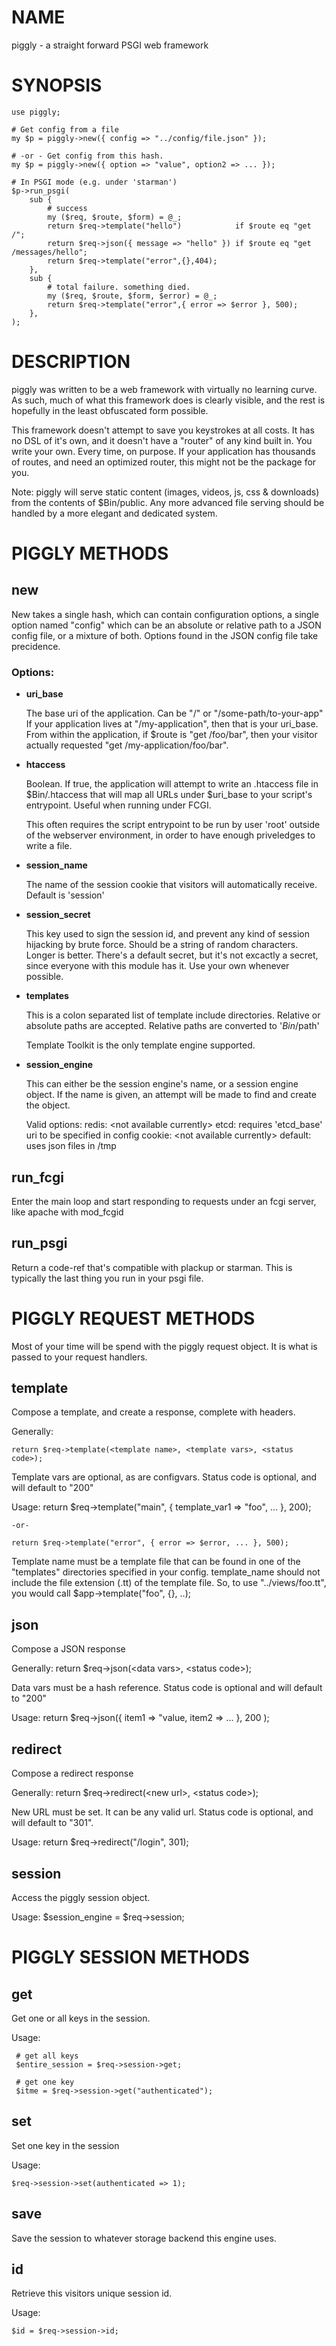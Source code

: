 # NAME

piggly - a straight forward PSGI web framework

# SYNOPSIS

    use piggly;

    # Get config from a file
    my $p = piggly->new({ config => "../config/file.json" });

    # -or - Get config from this hash.
    my $p = piggly->new({ option => "value", option2 => ... });

    # In PSGI mode (e.g. under 'starman')
    $p->run_psgi(
        sub {
            # success
            my ($req, $route, $form) = @_;
            return $req->template("hello")            if $route eq "get /";
            return $req->json({ message => "hello" }) if $route eq "get /messages/hello";
            return $req->template("error",{},404);
        },
        sub {
            # total failure. something died.
            my ($req, $route, $form, $error) = @_;
            return $req->template("error",{ error => $error }, 500);
        },
    );

# DESCRIPTION

piggly was written to be a web framework with virtually 
no learning curve.  As such, much of what this framework does is 
clearly visible, and the rest is hopefully in the least
obfuscated form possible.  

This framework doesn't attempt to save you keystrokes at all costs.  It has no
DSL of it's own, and it doesn't have a "router" of any kind built in.  You write your 
own. Every time, on purpose.  If your application has thousands of routes, and need
an optimized router, this might not be the package for you.

Note: piggly will serve static content (images, videos, js, css & downloads) from the contents of $Bin/public. Any more advanced file serving should be handled by a more elegant and dedicated system. 

# PIGGLY METHODS

## new

New takes a single hash, which can contain configuration options, a single option 
named "config" which can be an absolute or relative path to a JSON config file, 
or a mixture of both.   Options found in the JSON config file take precidence.

### Options:

- **uri\_base**

    The base uri of the application. Can be "/" or "/some-path/to-your-app"
    If your application lives at "/my-application", then that is your uri\_base.
    From within the application, if $route is "get /foo/bar", then your visitor actually 
    requested "get /my-application/foo/bar".

- **htaccess**

    Boolean.  If true, the application will attempt to write an .htaccess file 
    in $Bin/.htaccess that will map all URLs under $uri\_base to your script's 
    entrypoint.  Useful when running under FCGI.

    This often requires the script entrypoint to be run by user 'root' outside of 
    the webserver environment, in order to have enough priveledges to write a file.

- **session\_name**

    The name of the session cookie that visitors will automatically receive. Default is 'session'

- **session\_secret**

    This key used to sign the session id, and prevent any kind of session hijacking by brute force. 
    Should be a string of random characters. Longer is better. There's a default secret, but it's not
    excactly a secret, since everyone with this module has it.  Use your own whenever possible.

- **templates**

    This is a colon separated list of template include directories.  Relative or absolute
    paths are accepted.  Relative paths are converted to '$Bin/$path'

    Template Toolkit is the only template engine supported.

- **session\_engine**

    This can either be the session engine's name, or a session engine object.  If the name
    is given, an attempt will be made to find and create the object.

    Valid options: 
       redis: &lt;not available currently>
       etcd:  requires 'etcd\_base' uri to be specified in config
       cookie: &lt;not available currently>
       default: uses json files in /tmp

## run\_fcgi

Enter the main loop and start responding to requests under an fcgi server, like apache with mod\_fcgid

## run\_psgi

Return a code-ref that's compatible with plackup or starman.  This is typically the last thing you run in 
your psgi file.

# PIGGLY REQUEST METHODS

Most of your time will be spend with the piggly request object. It is what is passed to your
request handlers.

## template

Compose a template, and create a response, complete with headers.

Generally:

    return $req->template(<template name>, <template vars>, <status code>);

Template vars are optional, as are configvars.  Status code is optional, and will default to "200"

Usage:
    return $req->template("main", { template\_var1 => "foo", ... }, 200);

    -or-

    return $req->template("error", { error => $error, ... }, 500);

Template name must be a template file that can be found in one of the "templates" directories
specified in your config.  template\_name should not include the file extension (.tt) of the 
template file.   So, to use "../views/foo.tt", you would call $app->template("foo", {}, ..);

## json

Compose a JSON response

Generally:
    return $req->json(&lt;data vars>, &lt;status code>);

Data vars must be a hash reference. Status code is optional and will default to "200"

Usage:
    return $req->json({ item1 => "value, item2 => ... }, 200 );

## redirect

Compose a redirect response

Generally:
    return $req->redirect(&lt;new url>, &lt;status code>);

New URL must be set. It can be any valid url.  Status code is optional, and will default to "301".

Usage:
    return $req->redirect("/login", 301);

## session

Access the piggly session object.

Usage:
   $session\_engine = $req->session;

# PIGGLY SESSION METHODS

## get

Get one or all keys in the session. 

Usage:

     # get all keys
     $entire_session = $req->session->get;

     # get one key
     $itme = $req->session->get("authenticated");
     

## set

Set one key in the session

Usage:

    $req->session->set(authenticated => 1);

## save

Save the session to whatever storage backend this engine uses.

## id

Retrieve this visitors unique session id.

Usage:

    $id = $req->session->id;
